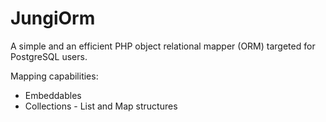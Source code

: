 JungiOrm
========

A simple and an efficient PHP object relational mapper (ORM) targeted for PostgreSQL users.

Mapping capabilities:
* Embeddables
* Collections - List and Map structures
